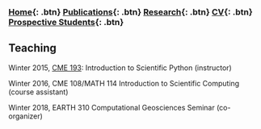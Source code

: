 ### [Home](https://eileenrmartin.github.io){: .btn}     [Publications](/publications){: .btn}     [Research](/research){: .btn}      [CV](/docs/ermartin_CV.pdf){: .btn}    [Prospective Students](/prospectiveStudents){: .btn}   

## Teaching

Winter 2015, [CME 193](http://www.stanford.edu/~ermartin/Teaching/CME193-Winter15/home.html): Introduction to Scientific Python (instructor)

Winter 2016, CME 108/MATH 114 Introduction to Scientific Computing (course assistant)

Winter 2018, EARTH 310 Computational Geosciences Seminar (co-organizer)